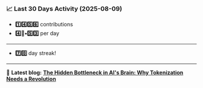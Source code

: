 <!--START_STATS-->
### 📈 Last 30 Days Activity (2025-08-09)  
- **1️⃣4️⃣5️⃣6️⃣** contributions  
- **4️⃣🎱•5️⃣3️⃣** per day
---
- **7️⃣0️⃣** day streak!
---
📝 **Latest blog:** [**The Hidden Bottleneck in AI's Brain: Why Tokenization Needs a Revolution**](https://andriak.com/blog/tokenization-revolution)
<!--END_STATS-->
